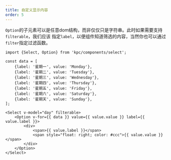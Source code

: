 ```yaml
---
title: 自定义显示内容
order: 5
---
```


`Option`的子元素可以是任意dom结构，而非仅仅只是字符串。此时如果需要支持`filterable`，我们应该
指定`label`，以便组件知道筛选的内容，当然你也可以通过`filter`指定过滤函数。

```vdt
import {Select, Option} from 'kpc/components/select';

const data = [
    {label: '星期一', value: 'Monday'},
    {label: '星期二', value: 'Tuesday'},
    {label: '星期三', value: 'Wednesday'},
    {label: '星期四', value: 'Thursday'},
    {label: '星期五', value: 'Friday'},
    {label: '星期六', value: 'Saturday'},
    {label: '星期天', value: 'Sunday'},
];

<Select v-model="day" filterable>
    <Option v-for={{ data }} value={{ value.value }} label={{ value.label }}>
        <div>
            <span>{{ value.label }}</span>
            <span style="float: right; color: #ccc">{{ value.value }}</span>
        </div>
    </Option>
</Select>
```
